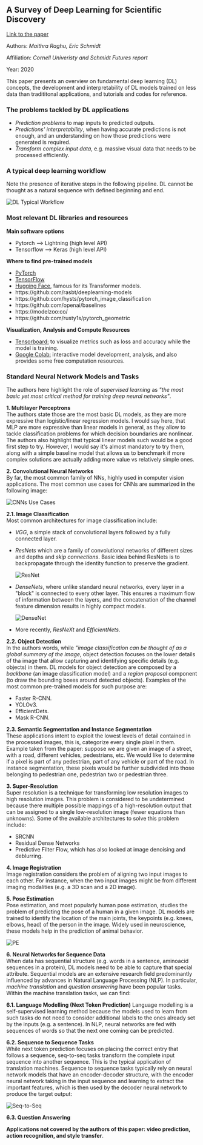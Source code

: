 ## A Survey of Deep Learning for Scientific Discovery

[Link to the paper](https://arxiv.org/abs/2003.11755)

Authors: *Maithra Raghu, Eric Schmidt*

Affiliation: *Cornell Univeristy and Schmidt Futures report*

Year: 2020

This paper presents an overview on fundamental deep learning (DL) concepts, the development and interpretability of DL models trained on less data than tradititonal applications, and tutorials and codes for reference.

### The problems tackled by DL applications
* *Prediction problems* to map inputs to predicted outputs.
* *Predictions' interpretability*, when having accurate predictions is not enough, and an understanding on how those predictions were generated is required.
* *Transform complex input data*, e.g. massive visual data that needs to be processed efficiently.

### A typical deep learning workflow
Note the presence of iterative steps in the following pipeline. DL cannot be thought as a natural sequence with defined beginning and end.

![DL Typical Workflow](dl_workflow.PNG)

### Most relevant DL libraries and resources

**Main software options**

* Pytorch --> Lightning (high level API)
* Tensorflow --> Keras (high level API)
  
**Where to find pre-trained models**

* [PyTorch](https://pytorch:org/docs/stable/torchvision/models:html)
* [TensorFlow](https://github:com/tensorflow/models)
* [Hugging Face](https://github:com/huggingface), famous for its Transformer models.
* https://github:com/rasbt/deeplearning-models
* https://github:com/hysts/pytorch_image_classification
* https://github:com/openai/baselines
* https://modelzoo:co/
* https://github:com/rusty1s/pytorch_geometric

**Visualization, Analysis and Compute Resources**

* [Tensorboard:](https://www:tensorflow:org/tensorboard) to visualize metrics such as loss and accuracy while the model is training.
* [Google Colab:](https://colab:research:google:com/notebooks/welcome:ipynb) interactive model development, analysis, and also provides some free computation resources.

### Standard Neural Network Models and Tasks

The authors here highlight the role of *supervised learning* as *"the most basic yet most critical method for training deep neural networks"*.

**1. Multilayer Perceptrons**  
The authors state those are the most basic DL models, as they are more expressive than logistic/linear regression models. I would say here, that MLP are more expressive than linear models in general, as they allow to tackle classification problems for which decision boundaries are nonlinear. The authors also highlight that typical linear models such would be a good first step to try. However, I would say it's almost mandatory to try them, along with a simple baseline model that allows us to benchmark if more complex solutions are actually adding more value vs relatively simple ones.

**2. Convolutional Neural Networks**  
By far, the most common family of NNs, highly used in computer vision applications. The most common use cases for CNNs are summarized in the following image:

![CNNs Use Cases](CNNs_applications.PNG)

**2.1. Image Classification**  
Most common architectures for image classification include: 
* *VGG*, a simple stack of convolutional layers followed by a fully connected layer.
* *ResNets* which are a family of convolutional networks of different sizes and depths and *skip connections*. Basic idea behind ResNets is to backpropagate through the identity function to preserve the gradient.

    ![ResNet](ResNet.PNG)

* *DenseNets*, where unlike standard neural networks, every layer in a "block" is connected to every other layer. This ensures a maximum flow of information between the layers, and the concatenation of the channel feature dimension results in highly compact models.
  
    ![DenseNet](DenseNet.PNG)

* More recently, *ResNeXt* and *EfficientNets*.

**2.2. Object Detection**  
In the authors words, while *"image classification can be thought of as a global summary of the image*, object detection focuses on the lower details of tha image that allow capturing and identifying specific details (e.g. objects) in them. DL models for object detection are composed by a *backbone* (an image classification model) and a *region proposal* component (to draw the bounding boxes around detected objects). Examples of the most common pre-trained models for such purpose are:

* Faster R-CNN.
* YOLOv3.
* EfficientDets.
* Mask R-CNN.

**2.3. Semantic Segmentation and Instance Segmentation**  
These applications intent to exploit the lowest levels of detail contained in the processed images, this is, categorize every single pixel in them. Example taken from the paper: suppose we are given an image of a street, with a road, different vehicles, pedestrians, etc. We would like to determine if a pixel is part of any pedestrian, part of any vehicle or part of the road. In instance segmentation, these pixels would be further subdivided into those belonging to pedestrian one, pedestrian two or pedestrian three.

**3. Super-Resolution**  
Super resolution is a technique for transforming low resolution images to high resolution images. This problem is considered to be undetermined because there multiple possible mappings of a high-resolution output that can be assigned to a single low-resolution image (fewer equations than unknowns). Some of the available architectures to solve this problem include:

* SRCNN
* Residual Dense Networks
* Predictive Filter Flow, which has also looked at image denoising and deblurring.
  
**4. Image Registration**  
Image registration considers the problem of aligning two input images to each other. For instance, when the two input images might be from different imaging modalities (e.g. a 3D scan and a
2D image).

**5. Pose Estimation**  
Pose estimation, and most popularly human pose estimation, studies the problem of predicting the pose of a human in a given image. DL models are trained to identify the location of the main joints, the keypoints (e.g. knees, elbows, head) of the person in the image. Widely used in neuroscience, these models help in the prediction of animal behavior. 

![PE](PoseEstimation.PNG)



**6. Neural Networks for Sequence Data**  
When data has sequential structure (e.g. words in a sentence, aminoacid sequences in a protein), DL models need to be able to capture that special attribute. Sequential models are an extensive research field predominantly influenced by advances in Natural Language Processing (NLP). In particular, *machine translation* and *question answering* have been popular tasks. Within the machine translation tasks, we can find:

**6.1. Language Modelling (Next Token Prediction)**
Language modelling is a self-supervised learning method because the models used to learn from such tasks do not need to consider additional labels to the ones already set by the inputs (e.g. a sentence). In NLP, neural networks are fed with sequences of words so that the next one coming can be predicted.

**6.2. Sequence to Sequence Tasks**  
While next token prediction focuses on placing the correct entry that follows a sequence, seq-to-seq tasks transform the complete input sequence into another sequence. This is the typical application of translation machines. Sequence to sequence tasks typically rely on neural network models that have an encoder-decoder structure, with the encoder neural network
taking in the input sequence and learning to extract the important features, which is then used by the decoder neural network to produce the target output:

![Seq-to-Seq](Seq-to-Seq.PNG)

**6.3. Question Answering**










**Applications not covered by the authors of this paper: video prediction, action recognition, and style transfer**.
